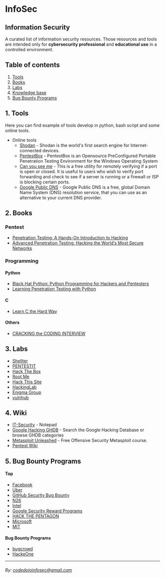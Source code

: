 # InfoSec

## Information Security

A curated list of information security resources.
Those resources and tools are intended only for **cybersecurity professional** and **educational use** in a controlled environment.

## Table of contents

1. [Tools](#1-tools)
2. [Books](#2-books)
3. [Labs](#3-labs)
4. [Knowledge base](#4-knowledge-base)
5. [Bug Bounty Programs](#5-bug-bounty-programs)

## 1. Tools

Here you can find example of tools develop in python, bash script  and some online tools.

* Online tools
	* [Shodan](https://www.shodan.io/) - Shodan is the world's first search engine for Internet-connected devices.
	* [PentestBox](https://pentestbox.org/en/) - PentestBox is an Opensource PreConfigured Portable Penetration Testing Environment for the Windows Operating System
	* [Can you see me](http://canyouseeme.org/) - This is a free utility for remotely verifying if a port is open or closed. It is useful to users who wish to verify port forwarding and check to see if a server is running or a firewall or ISP is blocking certain ports. 
	* [Google Public DNS](https://dns.google.com/) - Google Public DNS is a free, global Domain Name System (DNS) resolution service, that you can use as an alternative to your current DNS provider.

## 2. Books

### Pentest

* [Penetration Testing: A Hands-On Introduction to Hacking](https://www.amazon.com.br/Penetration-Testing-Hands-Introduction-Hacking/dp/1593275641/ref=pd_lpo_sbs_14_t_1/138-6805705-6767960?_encoding=UTF8&psc=1&refRID=KB3J6FFQZ82SP9HBAK20)
* [Advanced Penetration Testing: Hacking the World′s Most Secure Networks](https://www.amazon.com.br/Advanced-Penetration-Testing-Hacking-Networks/dp/1119367689/ref=pd_sim_14_1/138-6805705-6767960?_encoding=UTF8&psc=1&refRID=KB3J6FFQZ82SP9HBAK20)

### Programming

#### Python
* [Black Hat Python: Python Programming for Hackers and Pentesters](https://www.amazon.com.br/Black-Hat-Python-Programming-Pentesters/dp/1593275900)
* [Learning Penetration Testing with Python](https://www.amazon.com/Learning-Penetration-Testing-Python-Christopher/dp/1785282328)

#### C

* [Learn C the Hard Way](https://www.amazon.com/gp/product/0321884922/ref=as_li_qf_sp_asin_il_tl?ie=UTF8&tag=lepythhawa-20&camp=1789&creative=9325&linkCode=as2&creativeASIN=0321884922&linkId=87e4e14f0fb01b6901cbace7ceceb761)

#### Others

* [CRACKING the CODING INTERVIEW](http://www.crackingthecodinginterview.com/)

## 3. Labs

* [Shellter](https://shellterlabs.com/en/)
* [PENTESTIT](https://lab.pentestit.ru/)
* [Hack The Box](https://www.hackthebox.eu/)
* [Root Me](https://www.root-me.org/)
* [Hack This Site](https://www.hackthissite.org/)
* [HackingLab](https://www.hacking-lab.com/index.html)
* [Enigma Group](https://www.enigmagroup.org/)
* [vulnhub](https://www.vulnhub.com/)

## 4. Wiki

* [IT-Security](https://xapax.gitbooks.io/security/content/) - Notepad
* [Google Hacking GHDB](https://www.exploit-db.com/google-hacking-database/) - Search the Google Hacking Database or browse GHDB categories
* [Metasploit Unleashed](https://www.offensive-security.com/metasploit-unleashed/) - Free Offensive Security Metasploit course.
* [Pentest Wiki](https://github.com/nixawk/pentest-wiki)

## 5. Bug Bounty Programs

#### Top
* [Facebook](https://www.facebook.com/whitehat)
* [Uber](https://hackerone.com/uber)
* [GitHub Security Bug Bounty](https://bounty.github.com/)
* [N26](https://next.n26.com/en-eu/bug-bounty-program)
* [Intel](https://security-center.intel.com/BugBountyProgram.aspx)
* [Google Security Reward Programs](https://www.google.com/about/appsecurity/reward-program/)
* [HACK THE PENTAGON](https://www.hackerone.com/resources/hack-the-pentagon)
* [Microsoft](https://technet.microsoft.com/en-us/library/dn425036.aspx)
* [MIT](https://bounty.mit.edu/)

#### Bug Bounty Programs
* [bugcrowd](https://www.bugcrowd.com/bug-bounty-list/)
* [HackeOne](https://hackerone.com/bug-bounty-programs)

---

###### By: codedojoinfosec@gmail.com
